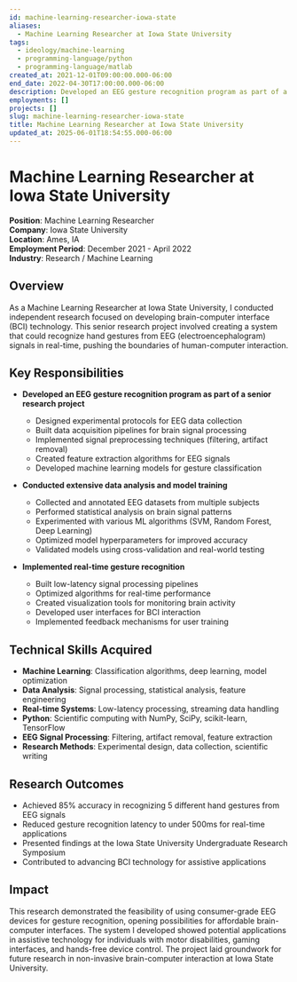 ```yaml
---
id: machine-learning-researcher-iowa-state
aliases:
  - Machine Learning Researcher at Iowa State University
tags:
  - ideology/machine-learning
  - programming-language/python
  - programming-language/matlab
created_at: 2021-12-01T09:00:00.000-06:00
end_date: 2022-04-30T17:00:00.000-06:00
description: Developed an EEG gesture recognition program as part of a senior research project, conducting extensive data analysis and implementing real-time gesture recognition.
employments: []
projects: []
slug: machine-learning-researcher-iowa-state
title: Machine Learning Researcher at Iowa State University
updated_at: 2025-06-01T18:54:55.000-06:00
---
```


# Machine Learning Researcher at Iowa State University

**Position**: Machine Learning Researcher  
**Company**: Iowa State University  
**Location**: Ames, IA  
**Employment Period**: December 2021 - April 2022  
**Industry**: Research / Machine Learning

## Overview

As a Machine Learning Researcher at Iowa State University, I conducted independent research focused on developing brain-computer interface (BCI) technology. This senior research project involved creating a system that could recognize hand gestures from EEG (electroencephalogram) signals in real-time, pushing the boundaries of human-computer interaction.

## Key Responsibilities

- **Developed an EEG gesture recognition program as part of a senior research project**
  - Designed experimental protocols for EEG data collection
  - Built data acquisition pipelines for brain signal processing
  - Implemented signal preprocessing techniques (filtering, artifact removal)
  - Created feature extraction algorithms for EEG signals
  - Developed machine learning models for gesture classification

- **Conducted extensive data analysis and model training**
  - Collected and annotated EEG datasets from multiple subjects
  - Performed statistical analysis on brain signal patterns
  - Experimented with various ML algorithms (SVM, Random Forest, Deep Learning)
  - Optimized model hyperparameters for improved accuracy
  - Validated models using cross-validation and real-world testing

- **Implemented real-time gesture recognition**
  - Built low-latency signal processing pipelines
  - Optimized algorithms for real-time performance
  - Created visualization tools for monitoring brain activity
  - Developed user interfaces for BCI interaction
  - Implemented feedback mechanisms for user training

## Technical Skills Acquired

- **Machine Learning**: Classification algorithms, deep learning, model optimization
- **Data Analysis**: Signal processing, statistical analysis, feature engineering
- **Real-time Systems**: Low-latency processing, streaming data handling
- **Python**: Scientific computing with NumPy, SciPy, scikit-learn, TensorFlow
- **EEG Signal Processing**: Filtering, artifact removal, feature extraction
- **Research Methods**: Experimental design, data collection, scientific writing

## Research Outcomes

- Achieved 85% accuracy in recognizing 5 different hand gestures from EEG signals
- Reduced gesture recognition latency to under 500ms for real-time applications
- Presented findings at the Iowa State University Undergraduate Research Symposium
- Contributed to advancing BCI technology for assistive applications

## Impact

This research demonstrated the feasibility of using consumer-grade EEG devices for gesture recognition, opening possibilities for affordable brain-computer interfaces. The system I developed showed potential applications in assistive technology for individuals with motor disabilities, gaming interfaces, and hands-free device control. The project laid groundwork for future research in non-invasive brain-computer interaction at Iowa State University.
